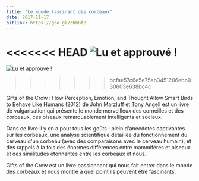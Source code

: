 ```yaml
---
title: "Le monde fascinant des corbeaux"
date: 2017-11-17
bitlink: https://goo.gl/ZbhBfZ
---
```


<<<<<<< HEAD
![Lu et approuvé !](/images/lu_et_approuve/Lu_et_approuv.png)
=======
![Lu et approuvé !](/images/lu_et_approuve/Lu_et_approuv.jpg)
>>>>>>> bcfae57c6e5e75ab3451206ebb030603e638bc4c

Gifts of the Crow : How Perception, Emotion, and Thought Allow Smart Birds to Behave Like Humans (2012) de John Marzluff et Tony Angell est un livre de vulgarisation qui présente le monde merveilleux des corneilles et des corbeaux, ces oiseaux remarquablement intelligents et sociaux.

Dans ce livre il y en a pour tous les goûts : plein d'anecdotes captivantes sur les corbeaux, une analyse scientifique détaillée du fonctionnement du cerveau d'un corbeau (avec des comparaisons avec le cerveau humain), et des rappels à la fois des énormes différences entre mammifères et oiseaux et des similitudes étonnantes entre les corbeaux et nous.

Gifts of the Crow est un livre passionnant qui nous fait entrer dans le monde des corbeaux et nous montre à quel point ils peuvent être fascinants.
